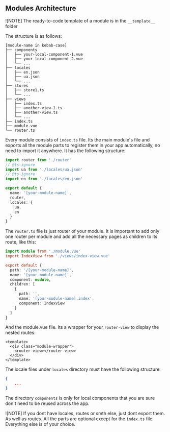 ## Modules Architecture

![NOTE] The ready-to-code template of a module is in the `__template__` folder

The structure is as follows:

```
[module-name in kebab-case]
├── components
│   ├── your-local-component-1.vue
│   ├── your-local-component-2.vue
│   └── ...
├── locales
│   ├── en.json
│   ├── ua.json
│   └── ...
├── stores
│   ├── store1.ts
│   └── ...
├── views
│   ├── index.ts
│   ├── another-view-1.ts
│   ├── another-view.ts
│   └── ...
├── index.ts
├── module.vue
└── router.ts
```

Every module consists of `index.ts` file. Its the main module's file and exports all the module parts to register them in your app automatically, no need to import it anywhere. It has the following structure:

```ts
import router from './router'
// @ts-ignore
import ua from './locales/ua.json'
// @ts-ignore
import en from './locales/en.json'

export default {
  name: '[your-module-name]',
  router,
  locales: {
    ua,
    en
  }
}
```

The `router.ts` file is just router of your module. It is important to add only one router per module and add all the necessary pages as children to its route, like this:

```ts
import module from './module.vue'
import IndexView from './views/index-view.vue'

export default {
  path: '/[your-module-name]',
  name: '[your-module-name]',
  component: module,
  children: [
    {
      path: '',
      name: '[your-module-name].index',
      component: IndexView
    }
  ]
}
```

And the module.vue file. Its a wrapper for your `router-view` to display the nested routes:

```vue
<template>
  <div class="module-wrapper">
    <router-view></router-view>
  </div>
</template>
```

The locale files under `locales` directory must have the following structure:

```json
{
    ...
}
```

The directory `components` is only for local components that you are sure don't need to be reused across the app.

![NOTE] If you dont have locales, routes or smth else, just dont export them. As well as routes. All the parts are optional except for the `index.ts` file. Everything else is of your choice.
